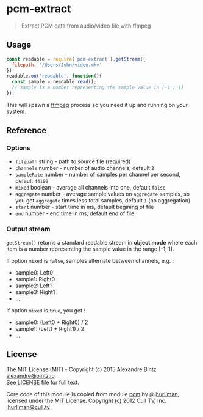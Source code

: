 # pcm-extract

> Extract PCM data from audio/video file with ffmpeg

## Usage

```javascript
const readable = require('pcm-extract').getStream({
  filepath: '/Users/John/video.mkv'
});
readable.on('readable', function(){
  const sample = readable.read();
  // sample is a number representing the sample value in [-1 ; 1]
});
```

This will spawn a [ffmpeg](http://ffmpeg.org) process so you need it up and running on your system.

## Reference

### Options

- `filepath`   string  - path to source file (required)
- `channels`   number  - number of audio channels, default `2`
- `sampleRate` number  - number of samples per channel per second, default `44100`
- `mixed`      boolean - average all channels into one, default `false`
- `aggregate`  number  - average sample values on `aggregate` samples, so you get `aggregate` times less total samples, default `1` (no aggregation)
- `start`      number  - start time in ms, default begining of file
- `end`        number  - end time in ms, default end of file

### Output stream

`getStream()` returns a standard readable stream in **object mode** where each item is a
number representing the sample value in the range [-1, 1].

If option `mixed` is `false`, samples alternate between channels, e.g. :
- sample0: Left0
- sample1: Right0
- sample2: Left1
- sample3: Right1
- ...

If option `mixed` is `true`, you get :
- sample0: (Left0 + Right0) / 2
- sample1: (Left1 + Right1) / 2
- ...

## License

The MIT License (MIT) - Copyright (c) 2015 Alexandre Bintz <alexandre@bintz.io>  
See [LICENSE](LICENSE) file for full text.

Core code of this module is copied from module [pcm](https://www.npmjs.com/package/pcm) by [@jhurliman](https://www.npmjs.com/~jhurliman), licensed under the MIT License.
Copyright (c) 2012 Cull TV, Inc. <jhurliman@cull.tv>
